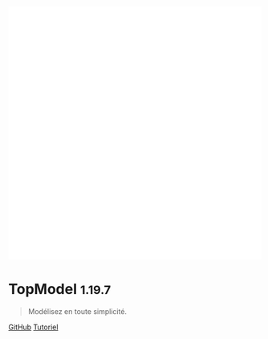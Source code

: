 ![logo](./media/IconDark.svg)

# TopModel <small>1.19.7</small>

> Modélisez en toute simplicité.

[GitHub](https://github.com/klee-contrib/topmodel)
[Tutoriel](/getting-started/00_getting_started.md)

